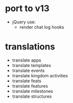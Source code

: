 # port to v13
* jQuery use:
  * render chat log hooks

# translations
* translate apps
* translate templates
* translate events
* translate kingdom activities
* translate feats
* translate features
* translate milestones
* translate structures